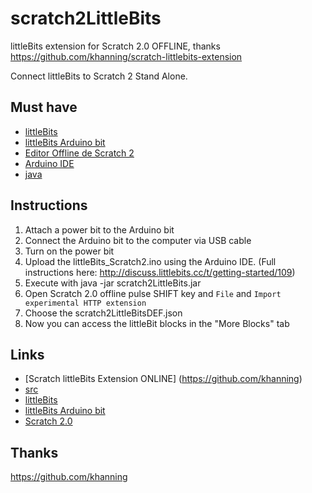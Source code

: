 scratch2LittleBits
==================

littleBits extension for Scratch 2.0 OFFLINE, thanks https://github.com/khanning/scratch-littlebits-extension

Connect littleBits to Scratch 2 Stand Alone.  


Must have
-----------
- [littleBits](http://littlebits.cc)
- [littleBits Arduino bit](http://littlebits.cc/bits/arduino)
- [Editor Offline de Scratch 2](http://scratch.mit.edu/scratch2download/)
- [Arduino IDE](http://arduino.cc/en/main/software)
- [java](https://www.java.com/es/download/)

Instructions
-------------------------------
1. Attach a power bit to the Arduino bit
2. Connect the Arduino bit to the computer via USB cable
3. Turn on the power bit
4. Upload the littleBits_Scratch2.ino using the Arduino IDE. (Full instructions here: http://discuss.littlebits.cc/t/getting-started/109)
5. Execute with java -jar scratch2LittleBits.jar
6. Open Scratch 2.0 offline pulse SHIFT key and ```File``` and ```Import experimental HTTP extension```
7. Choose the scratch2LittleBitsDEF.json
8. Now you can access the littleBit blocks in the "More Blocks" tab

Links
-----
- [Scratch littleBits Extension ONLINE] (https://github.com/khanning)
- [src](https://github.com/electronicadivertida/scratch2LittleBits)
- [littleBits](http://littlebits.cc)
- [littleBits Arduino bit](http://littlebits.cc/bits/arduino)
- [Scratch 2.0](http://scratch.mit.edu)

Thanks 
-----
https://github.com/khanning
